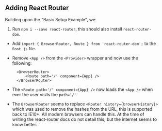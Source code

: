 ## Adding React Router

Building upon the "Basic Setup Example", we:
1. Run ``npm i --save react-router``, this should also install ``react-router-dom``.
- Add ``import { BrowserRouter, Route } from 'react-router-dom';`` to the ``Root.js`` file.
- Remove ``<App />`` from the ``<Provider>`` wrapper and now use the following:

		<BrowserRouter>
			<Route path='/' component={App} />
		</BrowserRouter>

- The ``<Route path='/' component={App} />`` now loads the ``<App />`` when ever the user visits the ``path='/'``.
- The ``BrowserRouter`` seems to replace ``<Router history={browserHistory}>`` which was used to remove the hashes from the URL, this is supported back to IE10+. All modern browsers can handle this. At the time of writing the react-router docs do not detail this, but the internet seems to know better.

